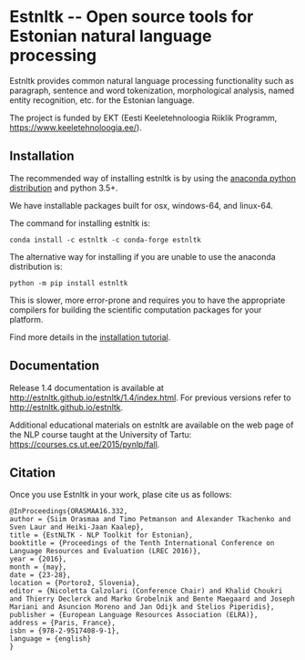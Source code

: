 Estnltk -- Open source tools for Estonian natural language processing
=====================================================================

Estnltk provides common natural language processing functionality such as paragraph, sentence and word tokenization,
morphological analysis, named entity recognition, etc. for the Estonian language.

The project is funded by EKT (Eesti Keeletehnoloogia Riiklik Programm, https://www.keeletehnoloogia.ee/).


## Installation
The recommended way of installing estnltk is by using the [anaconda python distribution](https://www.continuum.io/downloads) and python 3.5+.

We have installable packages built for osx, windows-64, and linux-64.

The command for installing estnltk is:
```
conda install -c estnltk -c conda-forge estnltk
```


The alternative way for installing if you are unable to use the anaconda distribution is:

`python -m pip install estnltk`

This is slower, more error-prone and requires you to have the appropriate compilers for building the scientific computation packages for your platform. 

Find more details in the [installation tutorial](http://estnltk.github.io/estnltk/1.4/tutorials/installation.html).

## Documentation

Release 1.4 documentation is available at http://estnltk.github.io/estnltk/1.4/index.html.
For previous versions refer to http://estnltk.github.io/estnltk.

Additional educational materials on estnltk are available on the web page of the NLP course taught at the University of Tartu: https://courses.cs.ut.ee/2015/pynlp/fall.

## Citation

Once you use Estnltk in your work, plase cite us as follows:

    @InProceedings{ORASMAA16.332,
    author = {Siim Orasmaa and Timo Petmanson and Alexander Tkachenko and Sven Laur and Heiki-Jaan Kaalep},
    title = {EstNLTK - NLP Toolkit for Estonian},
    booktitle = {Proceedings of the Tenth International Conference on Language Resources and Evaluation (LREC 2016)},
    year = {2016},
    month = {may},
    date = {23-28},
    location = {Portorož, Slovenia},
    editor = {Nicoletta Calzolari (Conference Chair) and Khalid Choukri and Thierry Declerck and Marko Grobelnik and Bente Maegaard and Joseph Mariani and Asuncion Moreno and Jan Odijk and Stelios Piperidis},
    publisher = {European Language Resources Association (ELRA)},
    address = {Paris, France},
    isbn = {978-2-9517408-9-1},
    language = {english}
    }
